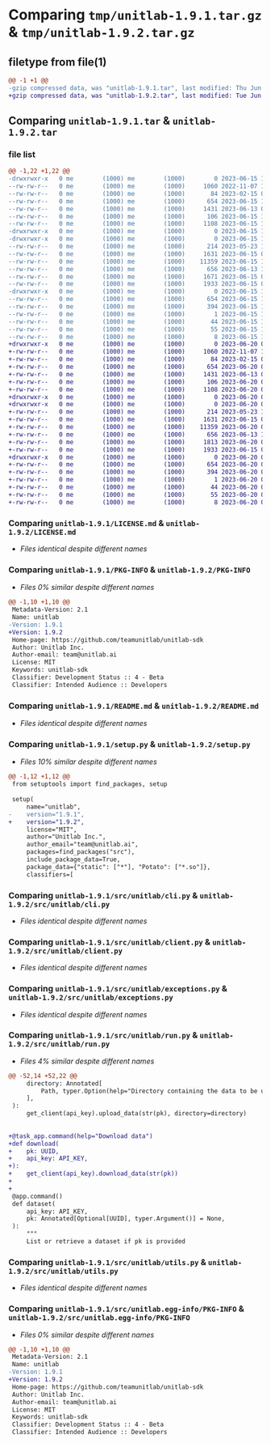# Comparing `tmp/unitlab-1.9.1.tar.gz` & `tmp/unitlab-1.9.2.tar.gz`

## filetype from file(1)

```diff
@@ -1 +1 @@
-gzip compressed data, was "unitlab-1.9.1.tar", last modified: Thu Jun 15 10:30:57 2023, max compression
+gzip compressed data, was "unitlab-1.9.2.tar", last modified: Tue Jun 20 09:38:54 2023, max compression
```

## Comparing `unitlab-1.9.1.tar` & `unitlab-1.9.2.tar`

### file list

```diff
@@ -1,22 +1,22 @@
-drwxrwxr-x   0 me        (1000) me        (1000)        0 2023-06-15 10:30:57.554186 unitlab-1.9.1/
--rw-rw-r--   0 me        (1000) me        (1000)     1060 2022-11-07 13:04:44.000000 unitlab-1.9.1/LICENSE.md
--rw-rw-r--   0 me        (1000) me        (1000)       84 2023-02-15 09:26:00.000000 unitlab-1.9.1/MANIFEST.in
--rw-rw-r--   0 me        (1000) me        (1000)      654 2023-06-15 10:30:57.554186 unitlab-1.9.1/PKG-INFO
--rw-rw-r--   0 me        (1000) me        (1000)     1431 2023-06-13 08:13:23.000000 unitlab-1.9.1/README.md
--rw-rw-r--   0 me        (1000) me        (1000)      106 2023-06-15 10:30:57.554186 unitlab-1.9.1/setup.cfg
--rw-rw-r--   0 me        (1000) me        (1000)     1108 2023-06-15 10:20:31.000000 unitlab-1.9.1/setup.py
-drwxrwxr-x   0 me        (1000) me        (1000)        0 2023-06-15 10:30:57.550186 unitlab-1.9.1/src/
-drwxrwxr-x   0 me        (1000) me        (1000)        0 2023-06-15 10:30:57.550186 unitlab-1.9.1/src/unitlab/
--rw-rw-r--   0 me        (1000) me        (1000)      214 2023-05-23 13:05:07.000000 unitlab-1.9.1/src/unitlab/__init__.py
--rw-rw-r--   0 me        (1000) me        (1000)     1631 2023-06-15 09:37:56.000000 unitlab-1.9.1/src/unitlab/cli.py
--rw-rw-r--   0 me        (1000) me        (1000)    11359 2023-06-15 10:02:07.000000 unitlab-1.9.1/src/unitlab/client.py
--rw-rw-r--   0 me        (1000) me        (1000)      656 2023-06-13 10:04:19.000000 unitlab-1.9.1/src/unitlab/exceptions.py
--rw-rw-r--   0 me        (1000) me        (1000)     1671 2023-06-15 09:37:16.000000 unitlab-1.9.1/src/unitlab/run.py
--rw-rw-r--   0 me        (1000) me        (1000)     1933 2023-06-15 09:38:00.000000 unitlab-1.9.1/src/unitlab/utils.py
-drwxrwxr-x   0 me        (1000) me        (1000)        0 2023-06-15 10:30:57.554186 unitlab-1.9.1/src/unitlab.egg-info/
--rw-rw-r--   0 me        (1000) me        (1000)      654 2023-06-15 10:30:57.000000 unitlab-1.9.1/src/unitlab.egg-info/PKG-INFO
--rw-rw-r--   0 me        (1000) me        (1000)      394 2023-06-15 10:30:57.000000 unitlab-1.9.1/src/unitlab.egg-info/SOURCES.txt
--rw-rw-r--   0 me        (1000) me        (1000)        1 2023-06-15 10:30:57.000000 unitlab-1.9.1/src/unitlab.egg-info/dependency_links.txt
--rw-rw-r--   0 me        (1000) me        (1000)       44 2023-06-15 10:30:57.000000 unitlab-1.9.1/src/unitlab.egg-info/entry_points.txt
--rw-rw-r--   0 me        (1000) me        (1000)       55 2023-06-15 10:30:57.000000 unitlab-1.9.1/src/unitlab.egg-info/requires.txt
--rw-rw-r--   0 me        (1000) me        (1000)        8 2023-06-15 10:30:57.000000 unitlab-1.9.1/src/unitlab.egg-info/top_level.txt
+drwxrwxr-x   0 me        (1000) me        (1000)        0 2023-06-20 09:38:54.479501 unitlab-1.9.2/
+-rw-rw-r--   0 me        (1000) me        (1000)     1060 2022-11-07 13:04:44.000000 unitlab-1.9.2/LICENSE.md
+-rw-rw-r--   0 me        (1000) me        (1000)       84 2023-02-15 09:26:00.000000 unitlab-1.9.2/MANIFEST.in
+-rw-rw-r--   0 me        (1000) me        (1000)      654 2023-06-20 09:38:54.479501 unitlab-1.9.2/PKG-INFO
+-rw-rw-r--   0 me        (1000) me        (1000)     1431 2023-06-13 08:13:23.000000 unitlab-1.9.2/README.md
+-rw-rw-r--   0 me        (1000) me        (1000)      106 2023-06-20 09:38:54.479501 unitlab-1.9.2/setup.cfg
+-rw-rw-r--   0 me        (1000) me        (1000)     1108 2023-06-20 09:38:32.000000 unitlab-1.9.2/setup.py
+drwxrwxr-x   0 me        (1000) me        (1000)        0 2023-06-20 09:38:54.475513 unitlab-1.9.2/src/
+drwxrwxr-x   0 me        (1000) me        (1000)        0 2023-06-20 09:38:54.475513 unitlab-1.9.2/src/unitlab/
+-rw-rw-r--   0 me        (1000) me        (1000)      214 2023-05-23 13:05:07.000000 unitlab-1.9.2/src/unitlab/__init__.py
+-rw-rw-r--   0 me        (1000) me        (1000)     1631 2023-06-15 09:37:56.000000 unitlab-1.9.2/src/unitlab/cli.py
+-rw-rw-r--   0 me        (1000) me        (1000)    11359 2023-06-20 09:34:47.000000 unitlab-1.9.2/src/unitlab/client.py
+-rw-rw-r--   0 me        (1000) me        (1000)      656 2023-06-13 10:04:19.000000 unitlab-1.9.2/src/unitlab/exceptions.py
+-rw-rw-r--   0 me        (1000) me        (1000)     1813 2023-06-20 09:36:47.000000 unitlab-1.9.2/src/unitlab/run.py
+-rw-rw-r--   0 me        (1000) me        (1000)     1933 2023-06-15 09:38:00.000000 unitlab-1.9.2/src/unitlab/utils.py
+drwxrwxr-x   0 me        (1000) me        (1000)        0 2023-06-20 09:38:54.479501 unitlab-1.9.2/src/unitlab.egg-info/
+-rw-rw-r--   0 me        (1000) me        (1000)      654 2023-06-20 09:38:54.000000 unitlab-1.9.2/src/unitlab.egg-info/PKG-INFO
+-rw-rw-r--   0 me        (1000) me        (1000)      394 2023-06-20 09:38:54.000000 unitlab-1.9.2/src/unitlab.egg-info/SOURCES.txt
+-rw-rw-r--   0 me        (1000) me        (1000)        1 2023-06-20 09:38:54.000000 unitlab-1.9.2/src/unitlab.egg-info/dependency_links.txt
+-rw-rw-r--   0 me        (1000) me        (1000)       44 2023-06-20 09:38:54.000000 unitlab-1.9.2/src/unitlab.egg-info/entry_points.txt
+-rw-rw-r--   0 me        (1000) me        (1000)       55 2023-06-20 09:38:54.000000 unitlab-1.9.2/src/unitlab.egg-info/requires.txt
+-rw-rw-r--   0 me        (1000) me        (1000)        8 2023-06-20 09:38:54.000000 unitlab-1.9.2/src/unitlab.egg-info/top_level.txt
```

### Comparing `unitlab-1.9.1/LICENSE.md` & `unitlab-1.9.2/LICENSE.md`

 * *Files identical despite different names*

### Comparing `unitlab-1.9.1/PKG-INFO` & `unitlab-1.9.2/PKG-INFO`

 * *Files 0% similar despite different names*

```diff
@@ -1,10 +1,10 @@
 Metadata-Version: 2.1
 Name: unitlab
-Version: 1.9.1
+Version: 1.9.2
 Home-page: https://github.com/teamunitlab/unitlab-sdk
 Author: Unitlab Inc.
 Author-email: team@unitlab.ai
 License: MIT
 Keywords: unitlab-sdk
 Classifier: Development Status :: 4 - Beta
 Classifier: Intended Audience :: Developers
```

### Comparing `unitlab-1.9.1/README.md` & `unitlab-1.9.2/README.md`

 * *Files identical despite different names*

### Comparing `unitlab-1.9.1/setup.py` & `unitlab-1.9.2/setup.py`

 * *Files 10% similar despite different names*

```diff
@@ -1,12 +1,12 @@
 from setuptools import find_packages, setup
 
 setup(
     name="unitlab",
-    version="1.9.1",
+    version="1.9.2",
     license="MIT",
     author="Unitlab Inc.",
     author_email="team@unitlab.ai",
     packages=find_packages("src"),
     include_package_data=True,
     package_data={"static": ["*"], "Potato": ["*.so"]},
     classifiers=[
```

### Comparing `unitlab-1.9.1/src/unitlab/cli.py` & `unitlab-1.9.2/src/unitlab/cli.py`

 * *Files identical despite different names*

### Comparing `unitlab-1.9.1/src/unitlab/client.py` & `unitlab-1.9.2/src/unitlab/client.py`

 * *Files identical despite different names*

### Comparing `unitlab-1.9.1/src/unitlab/exceptions.py` & `unitlab-1.9.2/src/unitlab/exceptions.py`

 * *Files identical despite different names*

### Comparing `unitlab-1.9.1/src/unitlab/run.py` & `unitlab-1.9.2/src/unitlab/run.py`

 * *Files 4% similar despite different names*

```diff
@@ -52,14 +52,22 @@
     directory: Annotated[
         Path, typer.Option(help="Directory containing the data to be uploaded")
     ],
 ):
     get_client(api_key).upload_data(str(pk), directory=directory)
 
 
+@task_app.command(help="Download data")
+def download(
+    pk: UUID,
+    api_key: API_KEY,
+):
+    get_client(api_key).download_data(str(pk))
+
+
 @app.command()
 def dataset(
     api_key: API_KEY,
     pk: Annotated[Optional[UUID], typer.Argument()] = None,
 ):
     """
     List or retrieve a dataset if pk is provided
```

### Comparing `unitlab-1.9.1/src/unitlab/utils.py` & `unitlab-1.9.2/src/unitlab/utils.py`

 * *Files identical despite different names*

### Comparing `unitlab-1.9.1/src/unitlab.egg-info/PKG-INFO` & `unitlab-1.9.2/src/unitlab.egg-info/PKG-INFO`

 * *Files 0% similar despite different names*

```diff
@@ -1,10 +1,10 @@
 Metadata-Version: 2.1
 Name: unitlab
-Version: 1.9.1
+Version: 1.9.2
 Home-page: https://github.com/teamunitlab/unitlab-sdk
 Author: Unitlab Inc.
 Author-email: team@unitlab.ai
 License: MIT
 Keywords: unitlab-sdk
 Classifier: Development Status :: 4 - Beta
 Classifier: Intended Audience :: Developers
```

